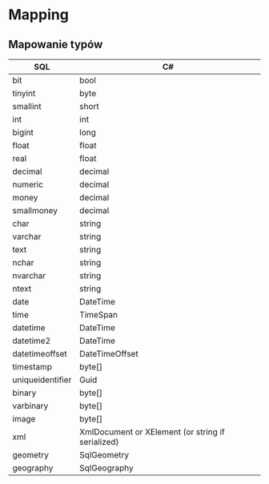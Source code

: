 # Mapping


##  Mapowanie typów
| SQL           | C#                    |
|---------------|-----------------------|
| bit           | bool                  |
| tinyint       | byte                  |
| smallint      | short                 |
| int           | int                   |
| bigint        | long                  |
| float         | float                 |
| real          | float                 |
| decimal       | decimal               |
| numeric       | decimal               |
| money         | decimal               |
| smallmoney    | decimal               |
| char          | string                |
| varchar       | string                |
| text          | string                |
| nchar         | string                |
| nvarchar      | string                |
| ntext         | string                |
| date          | DateTime              |
| time          | TimeSpan              |
| datetime      | DateTime              |
| datetime2     | DateTime              |
| datetimeoffset| DateTimeOffset       |
| timestamp     | byte[]                |
| uniqueidentifier | Guid                |
| binary        | byte[]                |
| varbinary     | byte[]                |
| image         | byte[]                |
| xml           | XmlDocument or XElement (or string if serialized) |
| geometry      | SqlGeometry           |
| geography     | SqlGeography          |
